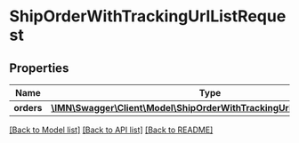 # ShipOrderWithTrackingUrlListRequest

## Properties
Name | Type | Description | Notes
------------ | ------------- | ------------- | -------------
**orders** | [**\IMN\Swagger\Client\Model\ShipOrderWithTrackingUrlListRequestItem[]**](ShipOrderWithTrackingUrlListRequestItem.md) |  | 

[[Back to Model list]](../README.md#documentation-for-models) [[Back to API list]](../README.md#documentation-for-api-endpoints) [[Back to README]](../README.md)


